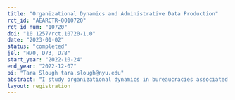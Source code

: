 ```yaml
---
title: "Organizational Dynamics and Administrative Data Production"
rct_id: "AEARCTR-0010720"
rct_id_num: "10720"
doi: "10.1257/rct.10720-1.0"
date: "2023-01-02"
status: "completed"
jel: "H70, D73, D78"
start_year: "2022-10-24"
end_year: "2022-12-07"
pi: "Tara Slough tara.slough@nyu.edu"
abstract: "I study organizational dynamics in bureaucracies associated with the decentralized collection of administrative data. By decentralized data collection, I refer to state data that is solicited from decentralized governments by a central government agency. In collaboration with a national government organization in Colombia, I study organizational dynamics associated with the collection, reporting, and use of data within both decentralized governments and the partner agency itself. I study reporting behavior by bureaucrats in decentralized governments experimentally by embedding an RCT in a nation-wide administrative data collection effort. I the use of data by bureaucrats in the central government (partner) agency using qualitative methods.  "
layout: registration
---
```


